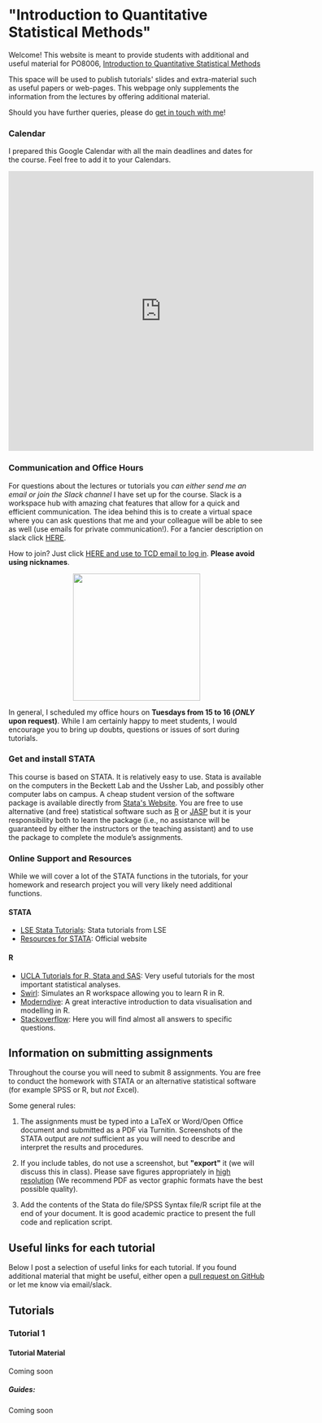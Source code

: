 # "Introduction to Quantitative Statistical Methods" 

Welcome! This website is meant to provide students with additional and useful material for PO8006, [Introduction to Quantitative Statistical Methods](https://www.tcd.ie/Political_Science/assets/PO8006%20-Syllabus%20(2019).pdf)

This space will be used to publish tutorials' slides and extra-material such as useful papers or web-pages. This webpage only supplements the information from the lectures by offering additional material.

Should you have further queries, please do [get in touch with me](http://andrsalvi.github.io/contact)!

### Calendar

I prepared this Google Calendar with all the main deadlines and dates for the course. Feel free to add it to your Calendars.

<iframe src="https://calendar.google.com/calendar/embed?src=e4i4m9g7dd0enh8ufq9tj95mgs%40group.calendar.google.com&ctz=Europe%2FDublin" style="border: 0" width="600" height="550" frameborder="0" scrolling="no"></iframe>

### Communication and Office Hours
For questions about the lectures or tutorials you *can either send me an email or join the Slack channel* I have set up for the course. Slack is a workspace hub with amazing chat features that allow for a quick and efficient communication. The idea behind this is to create a virtual space where you can ask questions that me and your colleague will be able to see as well (use emails for private communication!). For a fancier description on slack click [HERE](https://get.slack.help/hc/en-us/articles/115004071768-What-is-Slack-).

How to join? Just click [HERE and use to TCD email to log in](https://join.slack.com/t/quants-msc/shared_invite/enQtNTAzNjIwODQwMjA4LTA4MzIxMzA2MTcwNjczZjNhZDk4ZjJkZWI3YTIzY2JkMjVhZGE2NTM4NzVjMmViNzAwYmVkYmQ4YjViY2FkYjk).
**Please avoid using nicknames**.

<p align="center">
<img src="https://i.kinja-img.com/gawker-media/image/upload/s--bG3V_j-_--/c_scale,f_auto,fl_progressive,q_80,w_800/qvk2b1y0p19wo1qruc85.png" width="250"/>
</p>

In general, I scheduled my office hours on **Tuesdays from 15 to 16 (*ONLY* upon request)**. While I am certainly happy to meet students, I would encourage you to bring up doubts, questions or issues of sort during tutorials.

### Get and install STATA

This course is based on STATA. It is relatively easy to use. Stata is available on the computers in the Beckett Lab and the Ussher Lab, and possibly other computer labs on campus. A cheap student version of the software package is available directly from [Stata's Website](http://www.stata.com/order/new/edu/gradplans/student-pricing/). You are free to use alternative (and free) statistical software such as [R](https://www.r-project.org) or [JASP](https://jasp-stats.org) but it is your responsibility both to learn the package (i.e., no assistance will be guaranteed by either the instructors or the teaching assistant) and to use the package to complete the module’s assignments.

### Online Support and Resources

While we will cover a lot of the STATA functions in the tutorials, for your homework and research project you will very likely need additional functions.

#### STATA

- [LSE Stata Tutorials](http://www.lse.ac.uk/Methodology/Software-tutorials/Stata-tutorials): Stata tutorials from LSE
- [Resources for STATA](https://www.stata.com/links/resources-for-learning-stata/): Official website

#### R

- [UCLA Tutorials for R, Stata and SAS](https://stats.idre.ucla.edu/other/dae/): Very useful tutorials for the most important statistical analyses.
- [Swirl](http://swirlstats.com): Simulates an R workspace allowing you to learn R in R.
- [Moderndive](http://www.moderndive.com): A great interactive introduction to data visualisation and modelling in R.
- [Stackoverflow](https://stackoverflow.com/questions/tagged/r): Here you will find almost all answers to specific questions.

## Information on submitting assignments

Throughout the course you will need to submit 8 assignments. You are free to conduct the homework with STATA or an alternative statistical software (for example SPSS or R, but _not_ Excel).

Some general rules:
1. The assignments must be typed into a LaTeX or Word/Open Office document and submitted as a PDF via Turnitin. Screenshots of the STATA output are _not_ sufficient as you will need to describe and interpret the results and procedures.

2. If you include tables, do not use a screenshot, but **"export"** it (we will discuss this in class). Please save figures appropriately in [high resolution](https://thepoliticalmethodologist.com/2013/11/25/making-high-resolution-graphics-for-academic-publishing/) (We recommend PDF as vector graphic formats have the best possible quality).

3. Add the contents of the Stata do file/SPSS Syntax file/R script file at the end of your document. It is good academic practice to present the full code and replication script.


## Useful links for each tutorial

Below I post a selection of useful links for each tutorial. If you found additional material that might be useful, either open a [pull request on GitHub](https://help.github.com/articles/about-pull-requests/) or let me know via email/slack.

## Tutorials

### Tutorial 1

#### Tutorial Material
Coming soon

##### Guides:
Coming soon
